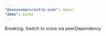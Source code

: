 ```yaml
---
"@senseimarv/astro-icon": major
"demo": minor
---
```


Breaking: Switch to icons via peerDependency

